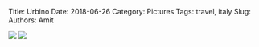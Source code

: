 Title: Urbino
Date: 2018-06-26
Category: Pictures
Tags: travel, italy
Slug: 
Authors: Amit

<div class="imagepost">
<img src="/images/urbino1.jpg" class="imageitem large" />
<img src="/images/urbino2.jpg" class="imageitem large" />
</div>
